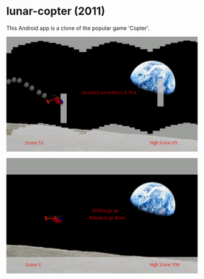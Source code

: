 # lunar-copter (2011)

This Android app is a clone of the popular game 'Copter'.

![Screeshot](/screenshots/lunarcopter_1.png)

![Screeshot](/screenshots/lunarcopter_2.png)
